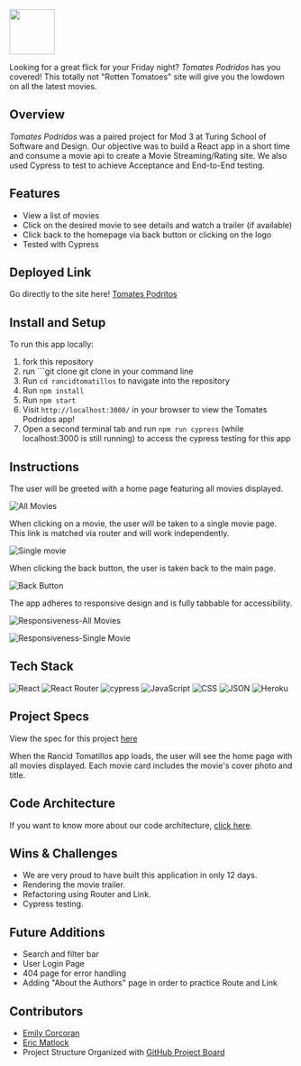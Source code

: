 <img src="https://user-images.githubusercontent.com/35410545/164326412-f5b1e646-d050-4a9e-9fda-eda65b8b1608.png" height="80"/>

Looking for a great flick for your Friday night? *Tomates Podridos* has you covered! This totally not "Rotten Tomatoes" site will give you the lowdown on all the latest movies.

## Overview
*Tomates Podridos* was a paired project for Mod 3 at Turing School of Software and Design.
Our objective was to build a React app in a short time and consume a movie api to create a Movie Streaming/Rating site.
We also used Cypress to test to achieve Acceptance and End-to-End testing.


## Features
- View a list of movies
- Click on the desired movie to see details and watch a trailer (if available)
- Click back to the homepage via back button or clicking on the logo
- Tested with Cypress

## Deployed Link
Go directly to the site here!
[Tomates Podritos](https://tomates-podridos.surge.sh/)

## Install and Setup

To run this app locally:

1. fork this repository
2. run ```git clone git clone  in your command line
3. Run ```cd rancidtomatillos``` to navigate into the repository
4. Run ```npm install```
5. Run ```npm start```
6. Visit ```http://localhost:3000/``` in your browser to view the Tomates Podridos app!
7. Open a second terminal tab and run ```npm run cypress``` (while localhost:3000 is still running) to access the cypress testing for this app

## Instructions

The user will be greeted with a home page featuring all movies displayed.

![All Movies](https://media.giphy.com/media/EC42GwPad1xkTwkAj4/giphy.gif)

When clicking on a movie, the user will be taken to a single movie page. This link is matched via router and will work independently.

![Single movie](https://media.giphy.com/media/LhvbpdAMiZzL0GIPZs/giphy.gif)

When clicking the back button, the user is taken back to the main page.

![Back Button](https://media.giphy.com/media/JhQJx4RKvdUp2SZrAo/giphy.gif)

The app adheres to responsive design and is fully tabbable for accessibility.

![Responsiveness-All Movies](https://media.giphy.com/media/dUMxhdugsz8kW0dMV6/giphy.gif)

![Responsiveness-Single Movie](https://media.giphy.com/media/O2kQ2lxDBRsw5H3lee/giphy.gif)

## Tech Stack

![React](https://img.shields.io/badge/react-%2320232a.svg?style=for-the-badge&logo=react&logoColor=%2361DAFB)
![React Router](https://img.shields.io/badge/React_Router-CA4245?style=for-the-badge&logo=react-router&logoColor=white)
![cypress](https://img.shields.io/badge/-cypress-%23E5E5E5?style=for-the-badge&logo=cypress&logoColor=058a5e)
![JavaScript](https://img.shields.io/badge/JavaScript-323330?style=for-the-badge&logo=javascript&logoColor=F7DF1E)
![CSS](https://img.shields.io/badge/CSS3-1572B6?style=for-the-badge&logo=css3&logoColor=white)
![JSON](https://img.shields.io/badge/json-5E5C5C?style=for-the-badge&logo=json&logoColor=white)
![Heroku](https://img.shields.io/badge/Heroku-430098?style=for-the-badge&logo=heroku&logoColor=white)

## Project Specs
View the spec for this project [here](https://frontend.turing.edu/projects/module-3/rancid-tomatillos-v3.html)

When the Rancid Tomatillos app loads, the user will see the home page with all movies displayed. Each movie card includes the movie's cover photo and title.
   
## Code Architecture 
If you want to know more about our code architecture, [click here](https://gist.github.com/Emily-Cathleen/b812371146d2aac11da256a47dc2131d).

## Wins & Challenges
- We are very proud to have built this application in only 12 days. 
- Rendering the movie trailer.
- Refactoring using Router and Link.
- Cypress testing. 

## Future Additions
- Search and filter bar
- User Login Page
- 404 page for error handling
- Adding "About the Authors" page in order to practice Route and Link

## Contributors
- [Emily Corcoran](https://github.com/Emily-Cathleen)
- [Eric Matlock](https://github.com/ermatlock)
- Project Structure Organized with [GitHub Project Board](https://github.com/Emily-Cathleen/tomates-podridos/projects/1)

